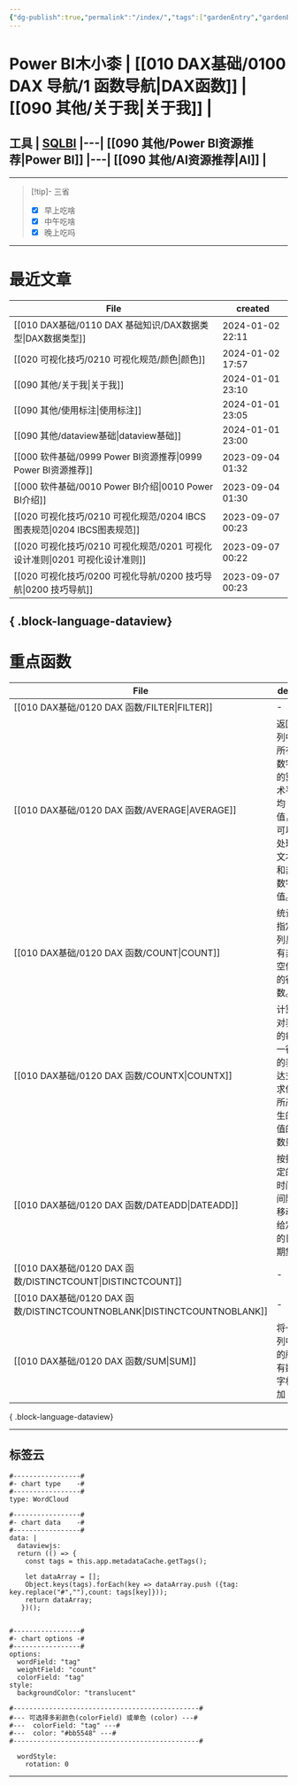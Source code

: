 ```yaml
---
{"dg-publish":true,"permalink":"/index/","tags":["gardenEntry","gardenEntry"]}
---
```


# Power BI木小桼  | [[010 DAX基础/0100 DAX 导航/1 函数导航\|DAX函数]]  |  [[090 其他/关于我\|关于我]] | 

## 工具  | [SQLBI](https://sqlbi.com/) |---| [[090 其他/Power BI资源推荐\|Power BI]] |---| [[090 其他/AI资源推荐\|AI]] |
---


>[!tip]- 三省  
> - [x] 早上吃啥
> - [x] 中午吃啥
> - [x] 晚上吃吗


---

#  最近文章

| File                                                     | created          |
| -------------------------------------------------------- | ---------------- |
| [[010 DAX基础/0110 DAX 基础知识/DAX数据类型\|DAX数据类型]]          | 2024-01-02 22:11 |
| [[020 可视化技巧/0210 可视化规范/颜色\|颜色]]                       | 2024-01-02 17:57 |
| [[090 其他/关于我\|关于我]]                                   | 2024-01-01 23:10 |
| [[090 其他/使用标注\|使用标注]]                                 | 2024-01-01 23:05 |
| [[090 其他/dataview基础\|dataview基础]]                     | 2024-01-01 23:00 |
| [[000 软件基础/0999 Power BI资源推荐\|0999 Power BI资源推荐]]     | 2023-09-04 01:32 |
| [[000 软件基础/0010 Power BI介绍\|0010 Power BI介绍]]         | 2023-09-04 01:30 |
| [[020 可视化技巧/0210 可视化规范/0204 IBCS图表规范\|0204 IBCS图表规范]] | 2023-09-07 00:23 |
| [[020 可视化技巧/0210 可视化规范/0201 可视化设计准则\|0201 可视化设计准则]]   | 2023-09-07 00:22 |
| [[020 可视化技巧/0200 可视化导航/0200 技巧导航\|0200 技巧导航]]         | 2023-09-07 00:23 |

{ .block-language-dataview}
---
#  重点函数

| File                                                                    | des                         | return | import | hard |
| ----------------------------------------------------------------------- | --------------------------- | ------ | ------ | ---- |
| [[010 DAX基础/0120 DAX 函数/FILTER\|FILTER]]                             | \-                          | 表      | 5      | 4    |
| [[010 DAX基础/0120 DAX 函数/AVERAGE\|AVERAGE]]                           | 返回列中所有数字的算术平均值，可以处理文本和非数字值。 | 标量     | 5      | 1    |
| [[010 DAX基础/0120 DAX 函数/COUNT\|COUNT]]                               | 统计指定列具有非空值的行数。              | 标量     | 5      | 1    |
| [[010 DAX基础/0120 DAX 函数/COUNTX\|COUNTX]]                             | 计算对表的每一行的表达式求值所产生的值的数量      | 标量     | 5      | 1    |
| [[010 DAX基础/0120 DAX 函数/DATEADD\|DATEADD]]                           | 按指定的时间间隔移动给定的日期集            | 表      | 5      | 1    |
| [[010 DAX基础/0120 DAX 函数/DISTINCTCOUNT\|DISTINCTCOUNT]]               | \-                          | 标量     | 5      | 1    |
| [[010 DAX基础/0120 DAX 函数/DISTINCTCOUNTNOBLANK\|DISTINCTCOUNTNOBLANK]] | \-                          | \-     | 5      | 1    |
| [[010 DAX基础/0120 DAX 函数/SUM\|SUM]]                                   | 将一列中的所有数字相加                 | 标量     | 5      | 1    |

{ .block-language-dataview}

---
## 标签云

```chartsview
#-----------------#
#- chart type    -#
#-----------------#
type: WordCloud

#-----------------#
#- chart data    -#
#-----------------#
data: | 
  dataviewjs: 
  return (() => {
    const tags = this.app.metadataCache.getTags();
   
    let dataArray = [];
    Object.keys(tags).forEach(key => dataArray.push ({tag: key.replace("#",""),count: tags[key]}));
    return dataArray;
   })();


#-----------------#
#- chart options -#
#-----------------#
options:
  wordField: "tag"
  weightField: "count"
  colorField: "tag"
style:
  backgroundColor: "translucent"

#-----------------------------------------------#
#--- 可选择多彩颜色(colorField) 或单色 (color) ---#
#---  colorField: "tag" ---#
#---  color: "#bb5548" ---#
#-----------------------------------------------#

  wordStyle:
    rotation: 0
```

---


